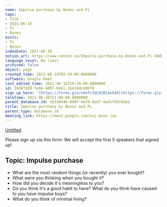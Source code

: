 ```yaml
---
name: Impulse purchase by Bones and Pi
tags:
- Talk
- 2021-06-16
- Pi
- Bones
hosts:
- Pi
- Bones
indexDate: 2021-06-16
notion_url: https://www.notion.so/Impulse-purchase-by-Bones-and-Pi-34d872b9fe6b4d97bb613b419dcd0678
language_level: No limit
archived: false
object: page
created_time: 2021-06-14T02:34:00.0000000
software: Google Meet
last_edited_time: 2021-06-16T20:39:00.0000000
id: 34d872b9-fe6b-4d97-bb61-3b419dcd0678
sign_up_here: '[https://forms.gle/vmXfsSQC92B1aoh49](https://forms.gle/vmXfsSQC92B1aoh49)'
talktime: 2021-06-16T21:00:00.0000000
parent_database_id: e9339446-880f-4ef0-8ad7-8ad1f507dded
title: Impulse purchase by Bones and Pi
parent_type: database_id
meeting_link: https://meet.google.com/oxj-bvov-jua
---
```


[Untitled](https://www.notion.so/cd877e06ad7149f69157f2c71bad5cca)   

Please sign up via this form:
We will accept the first  5 speakers  that signed up! 


## Topic: Impulse purchase

   - What are the most random things (or recently) you ever bought?
   - What were you thinking when you bought it?
   - How did you decide it's meaningless to you?
   - Do you think it's a good habit to have? What do you think have caused to you have impulse buys?
   - What do you think of minimal living?




